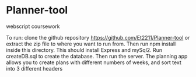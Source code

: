 # Planner-tool
webscript coursework

To run: 
clone the github repository https://github.com/Et2211/Planner-tool or extract the zip file to where you want to run from. 
Then run npm install inside this directory. This should install Express and mySql2.
Run createDB.sql to create the database. Then run the server.
The planning app allows you to create plans with different numbers of weeks, and sort text into 3 different headers
